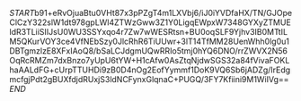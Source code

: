 $START$b91+eRvOjuaBtu0VHt87x3pPZgT4m1LXVbj6/iJ0iYVDfaHX/TN/GJOpeClCzY322slW1dt978gpLWl4ZTWzGww3Z1Y0LigqEWpxW7348GYXyZTMUEldR3TLiiSIIJsU0WU3SSYxqo4r7Zw7wWESRtsn+BU0oqSLF9Yjhv3IB0MTtILM5QKurVOY3ce4VfNEbSzy0JlcRhR6TiUUwr+3lT14TfMM28UenWhh0lg0u1DBTgmzlzE8XFxIAoQ8/bSaLCJdgmUQwRRIo5tmj0hYQ6DNO/rrZWVX2N56OqRcRMZm7dxBnzo7yUpU6tYW+H1cAfw0AsZtqNjdwSGS32a84fVivaFOKLhaAALdFG+cUrpTTUHDi9zB0D4nOg2EofYymmf1DoK9VQ6Sb6jADZg/IrEdgmcfgjPdt2gBUXfdjdRUxjS3ldNCFynxGlqnaC+PUGQ/3FY7Kfiini9M1WiIVg==$END$